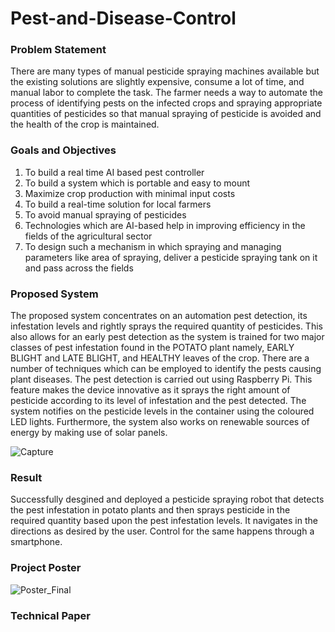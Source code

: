 # Pest-and-Disease-Control

### Problem Statement 
There are many types of manual pesticide spraying machines available but the existing solutions are slightly expensive, consume a lot of time, and manual labor to complete the task. The farmer needs a way to automate the process of identifying pests on the infected crops and spraying appropriate quantities of pesticides so that manual spraying of pesticide is avoided and the health of the crop is maintained.

### Goals and Objectives 
1. To build a real time AI based pest controller
2. To build a  system which is portable and easy to mount
3. Maximize crop production with minimal input costs
4. To build a real-time solution for local farmers
5. To avoid manual spraying of pesticides
6. Technologies which are AI-based help in improving efficiency in the fields of the  agricultural sector
7. To design such a mechanism in which spraying and managing parameters like area  of spraying, deliver a pesticide spraying tank on it and pass across the fields

### Proposed System 
The proposed system concentrates on an automation pest detection, its infestation levels and rightly sprays the required quantity of pesticides. This also allows for an early pest detection as the system is trained for two major classes of pest infestation found in the POTATO plant namely, EARLY BLIGHT and LATE BLIGHT, and HEALTHY leaves of the crop. There are a number of techniques which can be employed to identify the pests causing plant diseases. The pest detection is carried out using Raspberry Pi. This feature makes the device innovative as it sprays the right amount of pesticide according to its level of infestation and the pest detected. The system notifies on the pesticide levels in the container using the coloured LED lights. Furthermore, the system also works on renewable sources of energy by making use of solar panels.

![Capture](https://user-images.githubusercontent.com/95766195/195152665-5e3dca46-72d0-44e9-a964-a1800db28367.PNG)

### Result
Successfully desgined and deployed a pesticide spraying robot that detects the pest infestation in potato plants and then sprays pesticide in the required quantity based upon the pest infestation levels. It navigates in the directions as desired by the user. Control for the same happens through a smartphone. 

### Project Poster 
![Poster_Final](https://user-images.githubusercontent.com/95766195/195154238-84d87295-5c84-417a-8848-dc3b42562e21.PNG)

### Technical Paper

